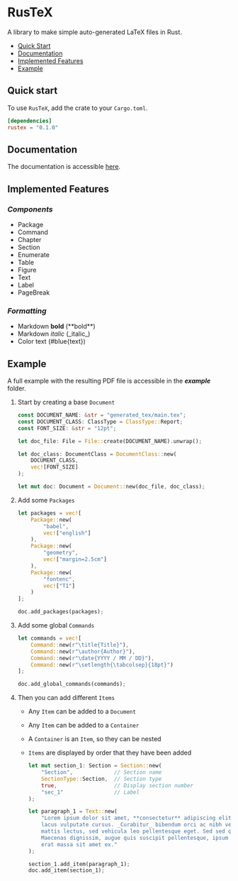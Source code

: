 # RusTeX

A library to make simple auto-generated  LaTeX files in Rust.

- [Quick Start](#quick-start)
- [Documentation](#documentation)
- [Implemented Features](#implemented-features)
- [Example](#example)

## Quick start

To use `RusTeX`, add the crate to your `Cargo.toml`.

```toml
[dependencies]
rustex = "0.1.0"
```

## Documentation

The documentation is accessible [here](https://docs.rs/rustex/0.1.0/rustex/).

## Implemented Features

### _Components_

- Package
- Command
- Chapter
- Section
- Enumerate
- Table
- Figure
- Text
- Label
- PageBreak

### _Formatting_

- Markdown **bold** (\*\*bold\*\*)
- Markdown _italic_ (\_italic\_)
- Color text (#blue{text})

## Example

A full example with the resulting PDF file is accessible in the **_example_** folder.

1. Start by creating a base `Document`

    ```rust
    const DOCUMENT_NAME: &str = "generated_tex/main.tex";
    const DOCUMENT_CLASS: ClassType = ClassType::Report;
    const FONT_SIZE: &str = "12pt";

    let doc_file: File = File::create(DOCUMENT_NAME).unwrap();

    let doc_class: DocumentClass = DocumentClass::new(
        DOCUMENT_CLASS,
        vec![FONT_SIZE]
    );

    let mut doc: Document = Document::new(doc_file, doc_class);
    ```

2. Add some `Packages`

    ```rust
    let packages = vec![
        Package::new(
            "babel",
            vec!["english"]
        ),
        Package::new(
            "geometry",
            vec!["margin=2.5cm"]
        ),
        Package::new(
            "fontenc",
            vec!["T1"]
        )
    ];

    doc.add_packages(packages);
    ```

3. Add some global `Commands`

    ```rust
    let commands = vec![
        Command::new(r"\title{Title}"),
        Command::new(r"\author{Author}"),
        Command::new(r"\date{YYYY / MM / DD}"),
        Command::new(r"\setlength{\tabcolsep}{18pt}")
    ];

    doc.add_global_commands(commands);
    ```

4. Then you can add different `Items`
    - Any `Item` can be added to a `Document`
    - Any `Item` can be added to a `Container`
    - A `Container` is an `Item`, so they can be nested
    - `Items` are displayed by order that they have been added

        ```rust
        let mut section_1: Section = Section::new(
            "Section",             // Section name
            SectionType::Section,  // Section type
            true,                  // Display section number
            "sec_1"                // Label
        );

        let paragraph_1 = Text::new(
            "Lorem ipsum dolor sit amet, **consectetur** adipiscing elit. Integer congue nisi condimentum
            lacus vulputate cursus. _Curabitur_ bibendum orci ac nibh vestibulum ultrices. Aenean pulvinar
            mattis lectus, sed vehicula leo pellentesque eget. Sed sed quam sit amet nulla lacinia mollis.
            Maecenas dignissim, augue quis suscipit pellentesque, ipsum turpis facilisis eros, eu aliquam
            erat massa sit amet ex."
        );

        section_1.add_item(paragraph_1);
        doc.add_item(section_1);
        ```
